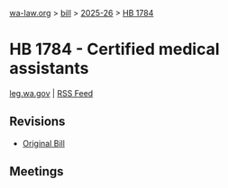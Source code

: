 [wa-law.org](/) > [bill](/bill/) > [2025-26](/bill/2025-26/) > [HB 1784](/bill/2025-26/hb/1784/)

# HB 1784 - Certified medical assistants
[leg.wa.gov](https://app.leg.wa.gov/billsummary?BillNumber=1784&Year=2025&Initiative=false) | [RSS Feed](./rss.xml)

## Revisions
* [Original Bill](1/)

## Meetings